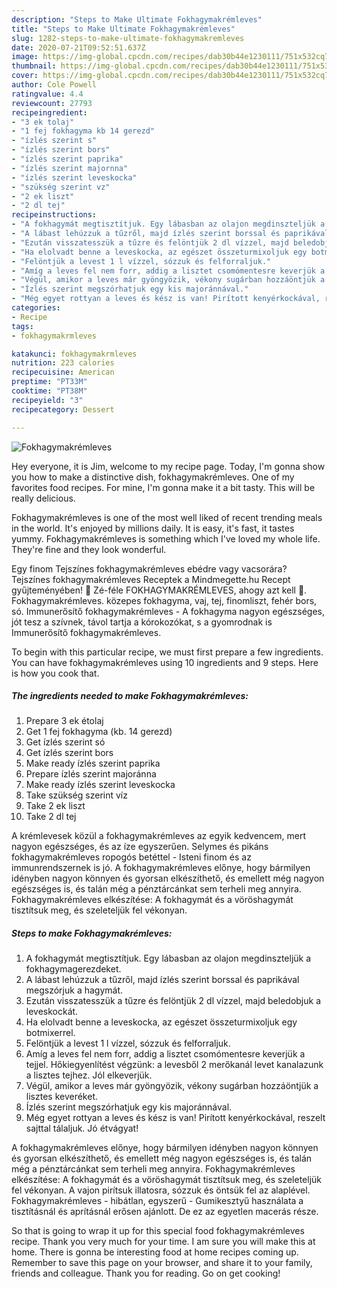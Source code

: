 ```yaml
---
description: "Steps to Make Ultimate Fokhagymakrémleves"
title: "Steps to Make Ultimate Fokhagymakrémleves"
slug: 1282-steps-to-make-ultimate-fokhagymakremleves
date: 2020-07-21T09:52:51.637Z
image: https://img-global.cpcdn.com/recipes/dab30b44e1230111/751x532cq70/fokhagymakremleves-recept-foto.jpg
thumbnail: https://img-global.cpcdn.com/recipes/dab30b44e1230111/751x532cq70/fokhagymakremleves-recept-foto.jpg
cover: https://img-global.cpcdn.com/recipes/dab30b44e1230111/751x532cq70/fokhagymakremleves-recept-foto.jpg
author: Cole Powell
ratingvalue: 4.4
reviewcount: 27793
recipeingredient:
- "3 ek tolaj"
- "1 fej fokhagyma kb 14 gerezd"
- "ízlés szerint s"
- "ízlés szerint bors"
- "ízlés szerint paprika"
- "ízlés szerint majornna"
- "ízlés szerint leveskocka"
- "szükség szerint vz"
- "2 ek liszt"
- "2 dl tej"
recipeinstructions:
- "A fokhagymát megtisztítjuk. Egy lábasban az olajon megdinszteljük a fokhagymagerezdeket."
- "A lábast lehúzzuk a tűzről, majd ízlés szerint borssal és paprikával megszórjuk a hagymát."
- "Ezután visszatesszük a tűzre és felöntjük 2 dl vízzel, majd beledobjuk a leveskockát."
- "Ha elolvadt benne a leveskocka, az egészet összeturmixoljuk egy botmixerrel."
- "Felöntjük a levest 1 l vízzel, sózzuk és felforraljuk."
- "Amíg a leves fel nem forr, addig a lisztet csomómentesre keverjük a tejjel. Hőkiegyenlítést végzünk: a levesből 2 merőkanál levet kanalazunk a lisztes tejhez. Jól elkeverjük."
- "Végül, amikor a leves már gyöngyözik, vékony sugárban hozzáöntjük a lisztes keveréket."
- "Ízlés szerint megszórhatjuk egy kis majoránnával."
- "Még egyet rottyan a leves és kész is van! Pirított kenyérkockával, reszelt sajttal tálaljuk. Jó étvágyat!"
categories:
- Recipe
tags:
- fokhagymakrmleves

katakunci: fokhagymakrmleves 
nutrition: 223 calories
recipecuisine: American
preptime: "PT33M"
cooktime: "PT38M"
recipeyield: "3"
recipecategory: Dessert

---
```



![Fokhagymakrémleves](https://img-global.cpcdn.com/recipes/dab30b44e1230111/751x532cq70/fokhagymakremleves-recept-foto.jpg)

Hey everyone, it is Jim, welcome to my recipe page. Today, I'm gonna show you how to make a distinctive dish, fokhagymakrémleves. One of my favorites food recipes. For mine, I'm gonna make it a bit tasty. This will be really delicious.

Fokhagymakrémleves is one of the most well liked of recent trending meals in the world. It's enjoyed by millions daily. It is easy, it's fast, it tastes yummy. Fokhagymakrémleves is something which I've loved my whole life. They're fine and they look wonderful.

Egy finom Tejszínes fokhagymakrémleves ebédre vagy vacsorára? Tejszínes fokhagymakrémleves Receptek a Mindmegette.hu Recept gyűjteményében! 🧄 Zé-féle FOKHAGYMAKRÉMLEVES, ahogy azt kell 🧄. Fokhagymakrémleves. közepes fokhagyma, vaj, tej, finomliszt, fehér bors, só. Immunerősítő fokhagymakrémleves - A fokhagyma nagyon egészséges, jót tesz a szívnek, távol tartja a kórokozókat, s a gyomrodnak is Immunerősítő fokhagymakrémleves.


To begin with this particular recipe, we must first prepare a few ingredients. You can have fokhagymakrémleves using 10 ingredients and 9 steps. Here is how you cook that.

<!--inarticleads1-->

##### The ingredients needed to make Fokhagymakrémleves:

1. Prepare 3 ek étolaj
1. Get 1 fej fokhagyma (kb. 14 gerezd)
1. Get ízlés szerint só
1. Get ízlés szerint bors
1. Make ready ízlés szerint paprika
1. Prepare ízlés szerint majoránna
1. Make ready ízlés szerint leveskocka
1. Take szükség szerint víz
1. Take 2 ek liszt
1. Take 2 dl tej


A krémlevesek közül a fokhagymakrémleves az egyik kedvencem, mert nagyon egészséges, és az íze egyszerűen. Selymes és pikáns fokhagymakrémleves ropogós betéttel - Isteni finom és az immunrendszernek is jó. A fokhagymakrémleves előnye, hogy bármilyen idényben nagyon könnyen és gyorsan elkészíthető, és emellett még nagyon egészséges is, és talán még a pénztárcánkat sem terheli meg annyira. Fokhagymakrémleves elkészítése: A fokhagymát és a vöröshagymát tisztítsuk meg, és szeleteljük fel vékonyan. 

<!--inarticleads2-->

##### Steps to make Fokhagymakrémleves:

1. A fokhagymát megtisztítjuk. Egy lábasban az olajon megdinszteljük a fokhagymagerezdeket.
1. A lábast lehúzzuk a tűzről, majd ízlés szerint borssal és paprikával megszórjuk a hagymát.
1. Ezután visszatesszük a tűzre és felöntjük 2 dl vízzel, majd beledobjuk a leveskockát.
1. Ha elolvadt benne a leveskocka, az egészet összeturmixoljuk egy botmixerrel.
1. Felöntjük a levest 1 l vízzel, sózzuk és felforraljuk.
1. Amíg a leves fel nem forr, addig a lisztet csomómentesre keverjük a tejjel. Hőkiegyenlítést végzünk: a levesből 2 merőkanál levet kanalazunk a lisztes tejhez. Jól elkeverjük.
1. Végül, amikor a leves már gyöngyözik, vékony sugárban hozzáöntjük a lisztes keveréket.
1. Ízlés szerint megszórhatjuk egy kis majoránnával.
1. Még egyet rottyan a leves és kész is van! Pirított kenyérkockával, reszelt sajttal tálaljuk. Jó étvágyat!


A fokhagymakrémleves előnye, hogy bármilyen idényben nagyon könnyen és gyorsan elkészíthető, és emellett még nagyon egészséges is, és talán még a pénztárcánkat sem terheli meg annyira. Fokhagymakrémleves elkészítése: A fokhagymát és a vöröshagymát tisztítsuk meg, és szeleteljük fel vékonyan. A vajon pirítsuk illatosra, sózzuk és öntsük fel az alaplével. Fokhagymakrémleves - hibátlan, egyszerű - Gumikesztyű használata a tisztításnál és aprításnál erősen ajánlott. De ez az egyetlen macerás része. 

So that is going to wrap it up for this special food fokhagymakrémleves recipe. Thank you very much for your time. I am sure you will make this at home. There is gonna be interesting food at home recipes coming up. Remember to save this page on your browser, and share it to your family, friends and colleague. Thank you for reading. Go on get cooking!
